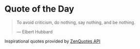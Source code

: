 # Quote of the Day

<!-- QUOTE_START -->
> To avoid criticism, do nothing, say nothing, and be nothing.
>
> — Elbert Hubbard

Inspirational quotes provided by <a href="https://zenquotes.io/" target="_blank">ZenQuotes API</a>
<!-- QUOTE_END -->